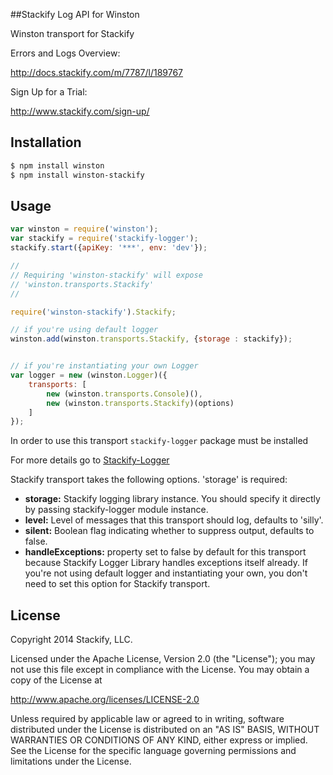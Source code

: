 ##Stackify Log API for Winston

Winston transport for Stackify

Errors and Logs Overview:

http://docs.stackify.com/m/7787/l/189767

Sign Up for a Trial:

http://www.stackify.com/sign-up/

## Installation
```bash
$ npm install winston
$ npm install winston-stackify
```

## Usage

``` js
var winston = require('winston');
var stackify = require('stackify-logger');
stackify.start({apiKey: '***', env: 'dev'});

//
// Requiring 'winston-stackify' will expose 
// 'winston.transports.Stackify'
//

require('winston-stackify').Stackify;

// if you're using default logger
winston.add(winston.transports.Stackify, {storage : stackify});


// if you're instantiating your own Logger
var logger = new (winston.Logger)({
    transports: [
        new (winston.transports.Console)(),
        new (winston.transports.Stackify)(options)
    ]
});
```
In order to use this transport `stackify-logger` package must be installed

For more details go to [Stackify-Logger](https://github.com/stackify/stackify-log-nodejs)

Stackify transport takes the following options. 'storage' is required:
* __storage:__ Stackify logging library instance. You should specify it directly by passing stackify-logger module instance.
* __level:__ Level of messages that this transport should log, defaults to 'silly'.
* __silent:__ Boolean flag indicating whether to suppress output, defaults to false.
* __handleExceptions:__ property set to false by default for this transport because Stackify Logger Library handles exceptions itself already. If you're not using default logger and instantiating your own, you don't need to set this option for Stackify transport.

## License

Copyright 2014 Stackify, LLC.

Licensed under the Apache License, Version 2.0 (the "License");
you may not use this file except in compliance with the License.
You may obtain a copy of the License at

   http://www.apache.org/licenses/LICENSE-2.0

Unless required by applicable law or agreed to in writing, software
distributed under the License is distributed on an "AS IS" BASIS,
WITHOUT WARRANTIES OR CONDITIONS OF ANY KIND, either express or implied.
See the License for the specific language governing permissions and
limitations under the License.
